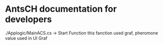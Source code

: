 # AntsCH documentation for developers

./Applogic/MainACS.cs -> Start Function <running the ACS algorithm with parameter passing>
this fanction used graf, pheromone value used in UI Graf
